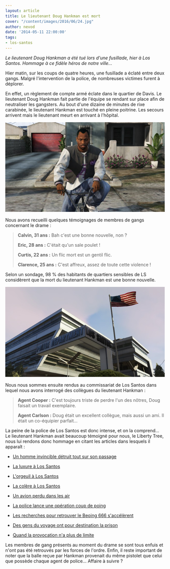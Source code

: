 ```yaml
---
layout: article
title: Le lieutenant Doug Hankman est mort
cover: "/content/images/2016/06/24.jpg"
author: nevod
date: '2014-05-11 22:00:00'
tags:
- los-santos
---
```


_Le lieutenant Doug Hankman a été tué lors d'une fusillade, hier à Los Santos. Hommage à ce fidèle héros de notre ville..._

Hier matin, sur les coups de quatre heures, une fusillade a éclaté entre deux gangs. Malgré l'intervention de la police, de nombreuses victimes furent à déplorer.

En effet, un règlement de compte armé éclate dans le quartier de Davis. Le lieutenant Doug Hankman fait partie de l'équipe se rendant sur place afin de neutraliser les gangsters. Au bout d'une dizaine de minutes de rixe carabinée, le lieutenant Hankman est touché en pleine poitrine. Les secours arrivent mais le lieutenant meurt en arrivant à l'hôpital.

![](/content/images/2016/06/24_1.jpg)

Nous avons recueilli quelques témoignages de membres de gangs concernant le drame :

> **Calvin, 31 ans :** Bah c'est une bonne nouvelle, non ?
> 
> **Eric, 28 ans :** C'était qu'un sale poulet !
> 
> **Curtis, 22 ans :** Un flic mort est un gentil flic.
> 
> **Clarence, 25 ans :** C'est affreux, assez de toute cette violence !

Selon un sondage, 98 % des habitants de quartiers sensibles de LS considèrent que la mort du lieutenant Hankman est une bonne nouvelle.

![](/content/images/2016/06/24_2.jpg)

Nous nous sommes ensuite rendus au commissariat de Los Santos dans lequel nous avons interrogé des collègues du lieutenant Hankman :

> **Agent Cooper :** C'est toujours triste de perdre l'un des nôtres, Doug faisait un travail exemplaire.
> 
> **Agent Carlson :** Doug était un excellent collègue, mais aussi un ami. Il était un co-équipier parfait...

La peine de la police de Los Santos est donc intense, et on la comprend... Le lieutenant Hankman avait beaucoup témoigné pour nous, le Liberty Tree, nous lui rendons donc hommage en citant les articles dans lesquels il apparaît :

- [Un homme invincible détruit tout sur son passage](/2014/01/04/un-homme-invincible-detruit-tout-sur-son-passage/)

- [La luxure à Los Santos](/2014/02/20/la-luxure-a-los-santos/)

- [L'orgeuil à Los Santos](/2014/03/08/lorgueil-a-los-santos/)

- [La colère à Los Santos](/2014/03/11/la-colere-a-los-santos/)

- [Un avion perdu dans les air](/2014/03/22/un-avion-perdu-dans-les-airs/)

- [La police lance une opération coup de poing](/2014/03/23/la-police-lance-une-operation-coup-de-poing/)

- [Les recherches pour retrouver le Beoing 666 s'accélèrent](/2014/04/05/les-recherches-pour-retrouver-le-beoing-666-saccelerent/)

- [Des gens du voyage ont pour destination la prison](/2014/04/06/des--gens-du-voyage--ont-pour-destination-la-prison/)

- [Quand la provocation n'a plus de limite](/2014/04/18/quand-la-provocation-na-plus-de-limites/)

Les membres de gang présents au moment du drame se sont tous enfuis et n'ont pas été retrouvés par les forces de l'ordre. Enfin, il reste important de noter que la balle reçue par Hankman provenait du même pistolet que celui que possède chaque agent de police... Affaire à suivre ?